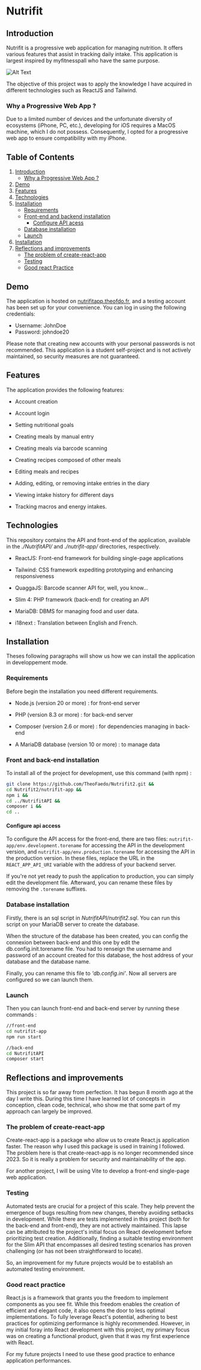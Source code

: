 
  
# Nutrifit

## Introduction

Nutrifit is a progressive web application for managing nutrition. It offers various features that assist in tracking daily intake. This application is largest inspired by myfitnesspall who have the same purpose.

![Alt Text](./demo.gif)

The objective of this project was to apply the knowledge I have acquired in different technologies such as ReactJS and Tailwind.

### Why a Progressive Web App ?

Due to a limited number of devices and the unfortunate diversity of ecosystems (iPhone, PC, etc.), developing for iOS requires a MacOS machine, which I do not possess. Consequently, I opted for a progressive web app to ensure compatibility with my iPhone.

## Table of Contents

 1. [Introduction](#introduction)
    - [Why a Progressive Web App ?](#why-a-progressive-web-app)
 2. [Demo](#demo)
 3. [Features](#features)
 4. [Technologies](#technologies)
 5. [Installation](#installation)
    - [Requirements](#requirements)
    - [Front-end and backend installation](#front-and-back-end-installation)
        - [Configure API acess](#configure-api-access)
    - [Database installation](#database-installation)
    - [Launch](#launch)
 6. [Installation](#installation)
 7. [Reflections and improvements](#reflections-and-improvements)
    - [The problem of create-react-app](#the-problem-of-create-react-app)
    - [Testing](#testing)
    - [Good react Practice](#good-react-practice)
 

## Demo

The application is hosted on [nutrifitapp.theofdo.fr](https://nutrifitapp.theofdo.fr), and a testing account has been set up for your convenience. You can log in using the following credentials: 
- Username: JohnDoe
- Password: johndoe20

Please note that creating new accounts with your personal passwords is not recommended. This application is a student self-project and is not actively maintained, so security measures are not guaranteed.

## Features

  

The application provides the following features:

  

- Account creation

- Account login

- Setting nutritional goals

- Creating meals by manual entry

- Creating meals via barcode scanning

- Creating recipes composed of other meals

- Editing meals and recipes

- Adding, editing, or removing intake entries in the diary

- Viewing intake history for different days

- Tracking macros and energy intakes.

  

## Technologies

  

This repository contains the API and front-end of the application, available in the _./NutrifitAPI/_ and _./nutrifit-app/_ directories, respectively.

  

- ReactJS: Front-end framework for building single-page applications

- Tailwind: CSS framework expediting prototyping and enhancing responsiveness

- QuaggaJS: Barcode scanner API for, well, you know...

- Slim 4: PHP framework (back-end) for creating an API

- MariaDB: DBMS for managing food and user data.

- i18next : Translation between English and French.

  
  

## Installation

  

Theses following paragraphs will show us how we can install the application in developpement mode.

  

### Requirements

Before begin the installation you need different requirements.

  

- Node.js (version 20 or more) : for front-end server

- PHP (version 8.3 or more) : for back-end server

- Composer (version 2.6 or more) : for dependencies managing in back-end

- A MariaDB database (version 10 or more) : to manage data
  

### Front and back-end installation

To install all of the project for development, use this command (with npm) :

```bash
git clone https://github.com/TheoFaedo/Nutrifit2.git &&
cd Nutrifit2/nutrifit-app &&
npm i &&
cd ../NutrifitAPI &&
composer i &&
cd ..
```

#### Configure api access


To configure the API access for the front-end, there are two files: `nutrifit-app/env.development.torename` for accessing the API in the development version, and `nutrifit-app/env.production.torename` for accessing the API in the production version. In these files, replace the URL in the `REACT_APP_API_URI` variable with the address of your backend server.

If you're not yet ready to push the application to production, you can simply edit the development file. Afterward, you can rename these files by removing the `.torename` suffixes.

### Database installation

Firstly, there is an sql script in *NutrifitAPI/nutrifit2.sql*. You can run this script on your MariaDB server to create the database.

When the structure of the database has been created, you can config the connexion between back-end and this one by edit the db.config.init.torename file. You had to renseign the username and password of an account created for this database, the host address of your database and the database name.

Finally, you can rename this file to *'db.config.ini'*. Now all servers are configured so we can launch them.

### Launch

Then you can launch front-end and back-end server by running these commands :

```bash
//front-end
cd nutrifit-app
npm run start

//back-end
cd NutrifitAPI
composer start
```

## Reflections and improvements

This project is so far away from perfection. It has begun 8 month ago at the day I write this. During this time I have learned lot of concepts in conception, clean code, technical, who show me that some part of my approach can largely be improved.

### The problem of create-react-app

Create-react-app is a package who allow us to create React.js application faster. The reason why I used this package is used in training I followed. The problem here is that create-react-app is no longer recommended since 2023. So it is really a problem for security and maintainability of the app.

For another project, I will be using Vite to develop a front-end single-page web application.

### Testing

Automated tests are crucial for a project of this scale. They help prevent the emergence of bugs resulting from new changes, thereby avoiding setbacks in development. While there are tests implemented in this project (both for the back-end and front-end), they are not actively maintained. This lapse can be attributed to the project's initial focus on React development before prioritizing test creation. Additionally, finding a suitable testing environment for the Slim API that encompasses all desired testing scenarios has proven challenging (or has not been straightforward to locate).

So, an improvement for my future projects would be to establish an automated testing environment.

### Good react practice

React.js is a framework that grants you the freedom to implement components as you see fit. While this freedom enables the creation of efficient and elegant code, it also opens the door to less optimal implementations. To fully leverage React's potential, adhering to best practices for optimizing performance is highly recommended. However, in my initial foray into React development with this project, my primary focus was on creating a functional product, given that it was my first experience with React.

For my future projects I need to use these good practice to enhance application performances.

